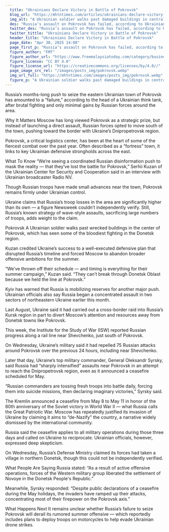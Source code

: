 ```yaml
---
  title: "Ukrainians Declare Victory in Battle of Pokrovsk"
  blog_url: "https://mhtntimes.com/articles/ukrainians-declare-victory-in-battle-of-pokrovsk"
  img_alt: "A Ukrainian soldier walks past damaged buildings in central Pokrovsk"
  des: "Russia’s assault on Pokrovsk has failed, according to Ukrainian officials, as fierce resistance, heavy Russian losses, and stalled advances disrupt Moscow’s plans for a major summer offensive."
  twitter_des: "Russia’s assault on Pokrovsk has failed, according to Ukrainian officials, as fierce resistance, heavy Russian losses, and stalled advances disrupt Moscow’s plans for a major summer offensive."
  twitter_tittle: "Ukrainians Declare Victory in Battle of Pokrovsk"
  header_title: "Ukrainians Declare Victory in Battle of Pokrovsk"
  page_date: "Apr 30, 2025 14:00"
  page_first_p: "Russia’s assault on Pokrovsk has failed, according to Ukrainian officials, as fierce resistance, heavy Russian losses, and stalled advances disrupt Moscow’s plans for a major summer offensive."
  figure_author: "FMT"
  figure_author_url: "https://www.freemalaysiatoday.com/category/business/2024/12/05/openai-chief-believes-musk-will-not-abuse-government-power/"
  figure_license: "CC BY 4.0"
  figure_license_url: "https://creativecommons.org/licenses/by/4.0//"
  page_image_src_rel: "/images/posts_img/pokrovsk.webp"
  img_url_full: "https://mhtntimes.com/images/posts_img/pokrovsk.webp"
  figure_p: "A Ukrainian soldier walks past damaged buildings in central Pokrovsk"
---
```


Russia’s months-long push to seize the eastern Ukrainian town of Pokrovsk has amounted to a “failure,” according to the head of a Ukrainian think tank, after brutal fighting and only minimal gains by Russian forces around the area.

Why It Matters
Moscow has long viewed Pokrovsk as a strategic prize, but instead of launching a direct assault, Russian forces opted to move south of the town, pushing toward the border with Ukraine’s Dnipropetrovsk region.

Pokrovsk, a critical logistics center, has been at the heart of some of the fiercest combat over the past year. Often described as a “fortress” town, it links to key Ukrainian defensive strongholds across the east.

What To Know
“We’re seeing a coordinated Russian disinformation push to mask the reality — that they’ve lost the battle for Pokrovsk,” Serhii Kuzan of the Ukrainian Center for Security and Cooperation said in an interview with Ukrainian broadcaster Radio NV.

Though Russian troops have made small advances near the town, Pokrovsk remains firmly under Ukrainian control.

Ukraine claims that Russia’s troop losses in the area are significantly higher than its own — a figure Newsweek couldn’t independently verify. Still, Russia’s known strategy of wave-style assaults, sacrificing large numbers of troops, adds weight to the claim.

Pokrovsk
A Ukrainian soldier walks past wrecked buildings in the center of Pokrovsk, which has seen some of the bloodiest fighting in the Donetsk region.

Kuzan credited Ukraine’s success to a well-executed defensive plan that disrupted Russia’s timeline and forced Moscow to abandon broader offensive ambitions for the summer.

“We’ve thrown off their schedule — and timing is everything for their summer campaign,” Kuzan said. “They can’t break through Donetsk Oblast because we held the line at Pokrovsk.”

Kyiv has warned that Russia is mobilizing reserves for another major push. Ukrainian officials also say Russia began a concentrated assault in two sectors of northeastern Ukraine earlier this month.

Last August, Ukraine said it had carried out a cross-border raid into Russia’s Kursk region in part to divert Moscow’s attention and resources away from Donetsk towns like Pokrovsk.

This week, the Institute for the Study of War (ISW) reported Russian progress along a rail line near Shevchenko, just south of Pokrovsk.

On Wednesday, Ukraine’s military said it had repelled 75 Russian attacks around Pokrovsk over the previous 24 hours, including near Shevchenko.

Later that day, Ukraine’s top military commander, General Oleksandr Syrsky, said Russia had “sharply intensified” assaults near Pokrovsk in an attempt to reach the Dnipropetrovsk region, even as it announced a ceasefire scheduled for May.

“Russian commanders are tossing fresh troops into battle daily, forcing them into suicide missions, then declaring imaginary victories,” Syrsky said.

The Kremlin announced a ceasefire from May 8 to May 11 in honor of the 80th anniversary of the Soviet victory in World War II — what Russia calls the Great Patriotic War. Moscow has repeatedly justified its invasion of Ukraine by claiming it aims to “de-Nazify” the country, a narrative widely dismissed by the international community.

Russia said the ceasefire applies to all military operations during those three days and called on Ukraine to reciprocate. Ukrainian officials, however, expressed deep skepticism.

On Wednesday, Russia’s Defense Ministry claimed its forces had taken a village in northern Donetsk, though this could not be independently verified.

What People Are Saying
Russia stated: “As a result of active offensive operations, forces of the Western military group liberated the settlement of Novoye in the Donetsk People's Republic.”

Meanwhile, Syrsky responded: “Despite public declarations of a ceasefire during the May holidays, the invaders have ramped up their attacks, concentrating most of their firepower on the Pokrovsk axis.”

What Happens Next
It remains unclear whether Russia’s failure to seize Pokrovsk will derail its rumored summer offensive — which reportedly includes plans to deploy troops on motorcycles to help evade Ukrainian drone strikes.
